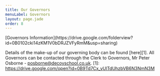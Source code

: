 ```yaml
---
title: Our Governors
menuLabel: Governors
layout: page.jade
order: 8
---
```

<div class="cf infoButtons">
[Governors Information](https://drive.google.com/folderview?id=0B0102cki14zKM1V0bDRJZVFyRmM&usp=sharing)
</div>

Details of the make-up of our governing body can be found [here][1]. All Governors can be contacted through the Clerk to Governors, Mr Peter Osborne - <a href="mailto:posborne@decoyschool.co.uk">posborne@decoyschool.co.uk</a>.
[1]: https://drive.google.com/open?id=0B9Td7Cx_yUlTdUhzbVB6N3NmN3M
